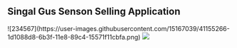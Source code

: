 
<h2>Singal Gus Senson Selling Application</h2>
![234567](https://user-images.githubusercontent.com/15167039/41155266-1d1088d8-6b3f-11e8-89c4-15571f11cbfa.png)
<img src="https://user-images.githubusercontent.com/15167039/41155266-1d1088d8-6b3f-11e8-89c4-15571f11cbfa.png">
